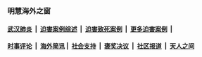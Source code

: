 
### 明慧海外之窗

####  [武汉肺炎](indexes/365.md?t=04202301) &nbsp;|&nbsp;  [迫害案例综述](indexes/328.md?t=04202301) &nbsp;|&nbsp; [迫害致死案例](indexes/277.md?t=04202301)  &nbsp;|&nbsp; [更多迫害案例](indexes/81.md?t=04202301)  &nbsp;|&nbsp; 
####  [时事评论](indexes/19.md?t=04202301) &nbsp;|&nbsp; [海外简讯](indexes/245.md?t=04202301)&nbsp;|&nbsp;  [社会支持](indexes/140.md?t=04202301) &nbsp;|&nbsp; [褒奖决议](indexes/282.md?t=04202301) &nbsp;|&nbsp; [社区报道](indexes/91.md?t=04202301)  &nbsp;|&nbsp; [天人之间](indexes/78.md?t=04202301) 

